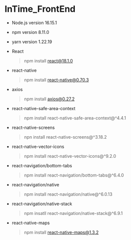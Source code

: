 # InTime_FrontEnd

- Node.js
  version 16.15.1

- npm
  version 8.11.0

- yarn
  version 1.22.19

- React

  > npm install react@18.1.0

- react-native

  > npm install react-native@0.70.3

- axios

  > npm install axios@0.27.2

- react-native-safe-area-context

  > npm install react-native-safe-area-context@^4.4.1

- react-native-screens

  > npn install react-native-screens@^3.18.2

- react-native-vector-icons

  > npm install react-native-vector-icons@^9.2.0

- react-navigation/bottom-tabs

  > npm install react-navigation/bottom-tabs@^6.4.0

- react-navigation/native

  > npm install react-navigation/native@^6.0.13

- react-navigation/native-stack

  > npm insatll react-navigation/native-stack@^6.9.1
  
- react-native-maps

  > npm install react-native-maps@1.3.2
